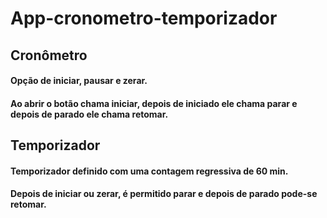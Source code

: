 # App-cronometro-temporizador
## Cronômetro
#### Opção de iniciar, pausar e zerar. 
#### Ao abrir o botão chama iniciar, depois de iniciado ele chama parar e depois de parado ele chama retomar.

## Temporizador
#### Temporizador definido com uma contagem regressiva de 60 min.
#### Depois de iniciar ou zerar, é permitido parar e depois de parado pode-se retomar.

